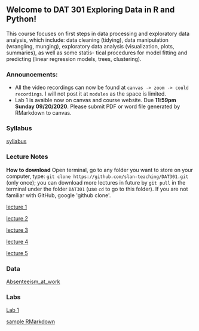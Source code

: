 ## Welcome to DAT 301 Exploring Data in R and Python!

This course focuses on first steps in data processing and exploratory data analysis, which include: data cleaning (tidying), data manipulation (wrangling, munging), exploratory data analysis (visualization, plots, summaries), as well as some statis- tical procedures for model fitting and predicting (linear regression models, trees, clustering).

### Announcements:

* All the video recordings can now be found at `canvas -> zoom -> could recordings`. I will not post it at `modules` as the space is limited.
* Lab 1 is avaible now on canvas and course website. Due **11:59pm Sunday 09/20/2020**. Please submit PDF or word file generated by RMarkdown to canvas.

### Syllabus

[syllabus](https://github.com/slan-teaching/DAT301/blob/master/syllabus_DAT301.pdf)

### Lecture Notes

**How to download** Open terminal, go to any folder you want to store on your computer, type: `git clone https://github.com/slan-teaching/DAT301.git` (only once); you can download more lectures in future by `git pull` in the terminal under the folder `DAT301` (use `cd` to go to this folder). If you are not familiar with GitHub, google 'github clone'.

[lecture 1](https://github.com/slan-teaching/DAT301/blob/master/lecture_notes/Lec1-getting-started-with-R.pdf)

[lecture 2](https://github.com/slan-teaching/DAT301/blob/master/lecture_notes/Lec2-rand-vars-and-data.html)

[lecture 3](https://github.com/slan-teaching/DAT301/blob/master/lecture_notes/Lec3-basic-plots.html)

[lecture 4](https://github.com/slan-teaching/DAT301/blob/master/lecture_notes/Lec4-basic-workflow.html)

[lecture 5](https://github.com/slan-teaching/DAT301/blob/master/lecture_notes/Lec5-apply-family.html)

### Data

[Absenteeism_at_work](https://github.com/slan-teaching/DAT301/blob/master/assignments/Absenteeism_at_work.csv)

### Labs

[Lab 1](https://github.com/slan-teaching/DAT301/blob/master/assignments/Lab1.pdf)

[sample RMarkdown](https://github.com/slan-teaching/DAT301/blob/master/assignments/Sample.Rmd)
